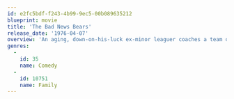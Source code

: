 ```yaml
---
id: e2fc5bdf-f243-4b99-9ec5-00b089635212
blueprint: movie
title: 'The Bad News Bears'
release_date: '1976-04-07'
overview: 'An aging, down-on-his-luck ex-minor leaguer coaches a team of misfits in an ultra-competitive California little league.'
genres:
  -
    id: 35
    name: Comedy
  -
    id: 10751
    name: Family
---
```

